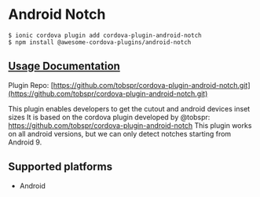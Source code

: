 # Android Notch

```
$ ionic cordova plugin add cordova-plugin-android-notch
$ npm install @awesome-cordova-plugins/android-notch
```

## [Usage Documentation](https://danielsogl.gitbook.io/awesome-cordova-plugins/plugins/android-notch/)

Plugin Repo: [https://github.com/tobspr/cordova-plugin-android-notch.git](https://github.com/tobspr/cordova-plugin-android-notch.git)

This plugin enables developers to get the cutout and android devices inset sizes
It is based on the cordova plugin developed by @tobspr: https://github.com/tobspr/cordova-plugin-android-notch
This plugin works on all android versions, but we can only detect notches starting from Android 9.

## Supported platforms

- Android
  


